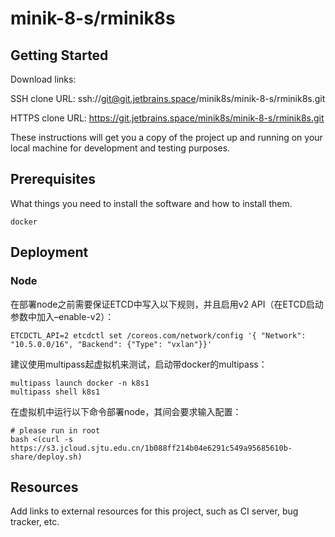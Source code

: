 # minik-8-s/rminik8s

## Getting Started

Download links:

SSH clone URL: ssh://git@git.jetbrains.space/minik8s/minik-8-s/rminik8s.git

HTTPS clone URL: https://git.jetbrains.space/minik8s/minik-8-s/rminik8s.git

These instructions will get you a copy of the project up and running on your local machine for development and testing
purposes.

## Prerequisites

What things you need to install the software and how to install them.

```
docker
```

## Deployment

### Node

在部署node之前需要保证ETCD中写入以下规则，并且启用v2 API（在ETCD启动参数中加入–enable-v2）：

```shell
ETCDCTL_API=2 etcdctl set /coreos.com/network/config '{ "Network": "10.5.0.0/16", "Backend": {"Type": "vxlan"}}'
```

建议使用multipass起虚拟机来测试，启动带docker的multipass：

```shell
multipass launch docker -n k8s1
multipass shell k8s1
```

在虚拟机中运行以下命令部署node，其间会要求输入配置：

```shell
# please run in root
bash <(curl -s https://s3.jcloud.sjtu.edu.cn/1b088ff214b04e6291c549a95685610b-share/deploy.sh)
```

## Resources

Add links to external resources for this project, such as CI server, bug tracker, etc.

